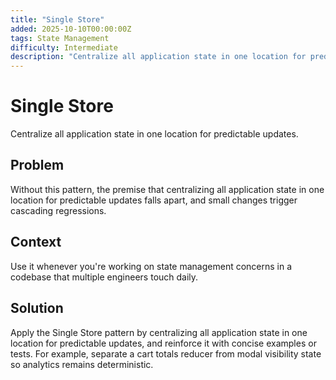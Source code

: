 ```yaml
---
title: "Single Store"
added: 2025-10-10T00:00:00Z
tags: State Management
difficulty: Intermediate
description: "Centralize all application state in one location for predictable updates."
---
```

# Single Store

Centralize all application state in one location for predictable updates.

## Problem

Without this pattern, the premise that centralizing all application state in one location for predictable updates falls apart, and small changes trigger cascading regressions.

## Context

Use it whenever you're working on state management concerns in a codebase that multiple engineers touch daily.

## Solution

Apply the Single Store pattern by centralizing all application state in one location for predictable updates, and reinforce it with concise examples or tests. For example, separate a cart totals reducer from modal visibility state so analytics remains deterministic.
